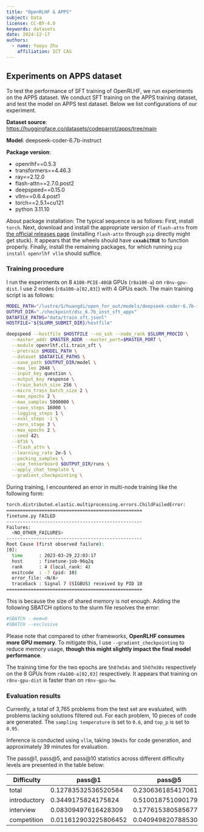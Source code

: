 ```yaml
---
title: "OpenRLHF & APPS"
subject: Data
license: CC-BY-4.0
keywords: datasets
date: 2024-12-17
authors:
  - name: Yaoyu Zhu
    affiliation: ICT CAS
---
```


## Experiments on APPS dataset

To test the performance of SFT training of OpenRLHF, we run experiments on the APPS dataset. We conduct SFT training on the APPS training dataset, and test the model on APPS test dataset. Below we list configurations of our experiment.

**Dataset source**: https://huggingface.co/datasets/codeparrot/apps/tree/main

**Model**: deepseek-coder-6.7b-instruct

**Package version**: 

- openrlhf==0.5.3
- transformers==4.46.3
- ray==2.12.0
- flash-attn==2.7.0.post2
- deepspeed==0.15.0
- vllm==0.6.4.post1
- torch==2.5.1+cu121
- python 3.11.10

About package installation: The typical sequence is as follows: First, install `torch`. Next, download and install the appropriate version of `flash-attn` from [the official releases page](https://github.com/Dao-AILab/flash-attention/releases) (installing `flash-attn` through `pip` directly might get stuck). It appears that the wheels should have **`cxxabiTRUE`** to function properly. Finally, install the remaining packages, for which running `pip install openrlhf vllm` should suffice.

### Training procedure

I run the experiments on 8 `A100-PCIE-40GB` GPUs (`r8a100-a`) on `r8nv-gpu-dist`. I use 2 nodes (`r8a100-a[02,03]`) with 4 GPUs each. The main training script is as follows:

```bash
MODEL_PATH="/lustre/S/huangdi/open_for_out/models/deepseek-coder-6.7b-instruct"
OUTPUT_DIR="./checkpoint/dsc_6.7b_inst_sft_apps"
DATAFILE_PATHS="data/train_sft.jsonl"
HOSTFILE="${SLURM_SUBMIT_DIR}/hostfile"

deepspeed --hostfile $HOSTFILE --no_ssh --node_rank $SLURM_PROCID \
  --master_addr $MASTER_ADDR --master_port=$MASTER_PORT \
  --module openrlhf.cli.train_sft \
  --pretrain $MODEL_PATH \
  --dataset $DATAFILE_PATHS \
  --save_path $OUTPUT_DIR/model \
  --max_len 2048 \
  --input_key question \
  --output_key response \
  --train_batch_size 256 \
  --micro_train_batch_size 2 \
  --max_epochs 2 \
  --max_samples 5000000 \
  --save_steps 16000 \
  --logging_steps 1 \
  --eval_steps -1 \
  --zero_stage 3 \
  --max_epochs 2 \
  --seed 42\
  --bf16 \
  --flash_attn \
  --learning_rate 2e-5 \
  --packing_samples \
  --use_tensorboard $OUTPUT_DIR/runs \
  --apply_chat_template \
  --gradient_checkpointing \
```



During training, I encountered an error in multi-node training like the following form:

```bash
torch.distributed.elastic.multiprocessing.errors.ChildFailedError: 
==================================================
finetune.py FAILED
--------------------------------------------------
Failures:
  <NO_OTHER_FAILURES>
--------------------------------------------------
Root Cause (first observed failure):
[0]:
  time      : 2023-03-29_22:03:17
  host      : finetune-job-96q2q
  rank      : 4 (local_rank: 4)
  exitcode  : -7 (pid: 10)
  error_file: <N/A>
  traceback : Signal 7 (SIGBUS) received by PID 10
==================================================
```

This is because the size of shared memory is not enough. Adding the following SBATCH options to the slurm file resolves the error:

```bash
#SBATCH --mem=0
#SBATCH --exclusive
```



Please note that compared to other frameworks, **OpenRLHF consumes more GPU memory**. To mitigate this, I use `--gradient_checkpointing` to reduce memory usage, **though this might slightly impact the final model performance**. 

The training time for the two epochs are `5h07m54s` and `5h07m30s` respectively on the 8 GPUs from `r8a100-a[02,03]` respectively. It appears that training on `r8nv-gpu-dist` is faster than on `r8nv-gpu-hw`.

### Evaluation results

Currently, a total of 3,765 problems from the test set are evaluated, with problems lacking solutions filtered out. For each problem, 10 pieces of code are generated. The `sampling temperature` is set to `0.6`, and `top_p` is set to `0.95`. 

Inference is conducted using `vllm`, taking `30m43s` for code generation, and approximately 39 minutes for evaluation. 

The pass@1, pass@5, and pass@10 statistics across different difficulty levels are presented in the table below:

| Difficulty   | pass@1               | pass@5              | pass@10             |
| ------------ | -------------------- | ------------------- | ------------------- |
| total        | 0.12783532536520584  | 0.2306361854170619  | 0.2788844621513944  |
| introductory | 0.3449175824175824   | 0.5100187510901797  | 0.5604395604395604  |
| interview    | 0.08309497616428309  | 0.17761538058567763 | 0.22845617895122847 |
| competition  | 0.011612903225806452 | 0.04094982078853047 | 0.06129032258064516 |

